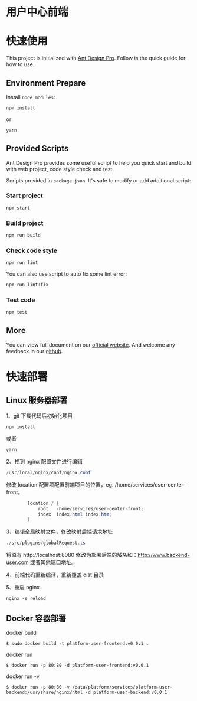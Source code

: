 # 用户中心前端

# 快速使用

This project is initialized with [Ant Design Pro](https://pro.ant.design). Follow is the quick guide for how to use.

## Environment Prepare

Install `node_modules`:

```bash
npm install
```

or

```bash
yarn
```

## Provided Scripts

Ant Design Pro provides some useful script to help you quick start and build with web project, code style check and test.

Scripts provided in `package.json`. It's safe to modify or add additional script:

### Start project

```bash
npm start
```

### Build project

```bash
npm run build
```

### Check code style

```bash
npm run lint
```

You can also use script to auto fix some lint error:

```bash
npm run lint:fix
```

### Test code

```bash
npm test
```

## More

You can view full document on our [official website](https://pro.ant.design). And welcome any feedback in our [github](https://github.com/ant-design/ant-design-pro).



# 快速部署

## Linux 服务器部署

1、git 下载代码后初始化项目

```
npm install
```

或者

```
yarn
```

2、找到 nginx 配置文件进行编辑

```java
/usr/local/nginx/conf/nginx.conf
```

修改 location 配置项配置前端项目的位置，eg. /home/services/user-center-front。

```java
        location / {
            root   /home/services/user-center-front;
            index  index.html index.htm;
        }
```

3、编辑全局映射文件，修改映射后端请求地址

```java
./src/plugins/globalRequest.ts
```

将原有 http://localhost:8080 修改为部署后端的域名如：http://www.backend-user.com 或者其他端口地址。

4、前端代码重新编译，重新覆盖 dist 目录

5、重启 nginx

```
nginx -s reload
```

## Docker 容器部署

docker build

```shell
$ sudo docker build -t platform-user-frontend:v0.0.1 .
```

docker run

```shell
$ docker run -p 80:80 -d platform-user-frontend:v0.0.1
```

docker run -v

```shell
$ docker run -p 80:80 -v /data/platform/services/platform-user-backend:/usr/share/nginx/html -d platform-user-backend:v0.0.1
```

